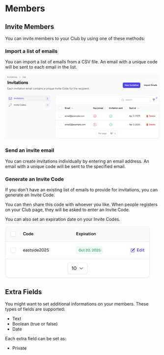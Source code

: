 # Members

## Invite Members

You can invite members to your Club by using one of these methods:

### Import a list of emails

You can import a list of emails from a CSV file.
An email with a unique code will be sent to each email in the list.

![Invitations](images/invitations.png)

### Send an invite email

You can create invitations individually by entering an email address.
An email with a unique code will be sent to the specified email.

### Generate an Invite Code

If you don't have an existing list of emails to provide for invitations, you can generate an Invite Code.

You can then share this code with whoever you like. When people registers on your Club page, they will be asked to enter an Invite Code.

You can also set an expiration date on your Invite Codes.

![Invite Code](images/invite-code.png)

## Extra Fields

You might want to set additional informations on your members.
These types of fields are supported:

* Text
* Boolean (true or false)
* Date

Each extra field can be set as:

* Private